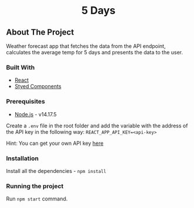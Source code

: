 <br />
<h1 align="center">5 Days</h1>

## About The Project

Weather forecast app that fetches the data from the API endpoint, calculates the average temp for 5 days and presents the data to the user.

### Built With

- [React](https://reactjs.org/)
- [Styed Components](https://styled-components.com/)

### Prerequisites

- [Node.js](https://nodejs.org/en/download/) - v14.17.5

Create a `.env` file in the root folder and add the variable with the address of the API key in the following way:
`REACT_APP_API_KEY=<api-key>`

Hint: You can get your own API key [here](https://openweathermap.org/api)

### Installation

Install all the dependencies - `npm install`

### Running the project

Run `npm start` command.
